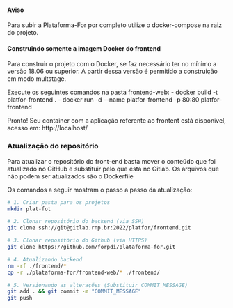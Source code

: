 #### Aviso

Para subir a Plataforma-For por completo  utilize o docker-compose na raiz do projeto.

#### Construindo somente a imagem Docker do frontend 
Para construir o projeto com o Docker, se faz necessário ter no mínimo a versão 18.06 ou superior. 
A partir dessa versão é permitido a construição em modo multstage.

Execute os seguintes comandos na pasta frontend-web:
	- docker build -t platfor-frontend .
	- docker run -d --name platfor-frontend -p 80:80 platfor-frontend

Pronto! Seu container com a aplicação referente ao frontent está disponivel, acesso em: http://localhost/

### Atualização do repositório

Para atualizar o repositório do front-end basta mover o conteúdo que foi atualizado no GitHub e substituir pelo que está no Gitlab. Os arquivos que não podem ser atualizados são o Dockerfile

Os comandos a seguir mostram o passo a passo da atualização:

```sh
# 1. Criar pasta para os projetos
mkdir plat-fot

# 2. Clonar repositório do backend (via SSH)
git clone ssh://git@gitlab.rnp.br:2022/platfor/frontend.git

# 3. Clonar repositório do Github (via HTTPS)
git clone https://github.com/forpdi/plataforma-for.git

# 4. Atualizando backend
rm -rf ./frontend/*
cp -r ./plataforma-for/frontend-web/* ./frontend/

# 5. Versionando as alterações (Substituir COMMIT_MESSAGE)
git add . && git commit -m "COMMIT_MESSAGE"
git push
```
